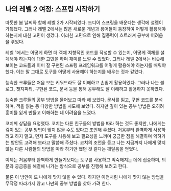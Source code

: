 ## 나의 레벨 2 여정: 스프링 시작하기
따듯한 봄 날씨와 함께 레벨 2가 시작되었다.
드디어 스프링을 배운다는 생각에 설렘이 가득했다.
그러나 레벨 2에서는 많은 새로운 개념과 용어들이 등장하여 어떻게 활용해야 하는지에 대한 고민이 생겼다.
이러한 고민으로 인해 집중력이 흐트러져 공부에 어려움을 겪었다.

레벨 1에서는 어떻게 하면 더 객체 지향적인 코드를 작성할 수 있는지,
어떻게 객체를 설계해야 하는지에 대한 고민을 하며 재미를 느낄 수 있었다.
그러나 레벨 2에서는 비슷해 보이는 코드들과 이미 잘 구현된 스프링 프레임워크를 어떻게 활용해야 하는지를 배워야 했다.
이는 말 그대로 도구를 어떻게 사용해야 하는지를 배우는 것과 같았다.

능숙한 크루들은 처음 보는 키워드라도 잘 이해하고 손쉽게 활용하였다.
그러나 나는 블로그, 챗지피티, 구현된 코드, 문서 등을 통해 공부해도 잘 이해하고 활용하지 못하였다.

능숙한 크루들의 공부 방법을 물어보고 따라 해 보았다.
문서를 읽고, 구현 코드를 분석하며, 책을 읽는 등 다양한 방법을 시도해 보았다.
하지만 깊이 있는 공부 방법은 오히려 흥미를 잃게 만들고 이해하는 데 어려움을 느꼈다.

코치께 상담을 요청했다.
코치는 다른 친구들의 방법을 따라 하는 것도 좋지만, 나에게는 깊이 있는 공부 방법이 맞지 않을 수도 있다고 조언해 주셨다.
처음부터 완벽하게 사용하려고 하지 말고,
먼저 도구를 사용해 보고 필요성을 느끼며 궁금한 점을 해결하며 익혀가는 방안도 고려해 보라고 말씀해 주셨다.
코치의 조언을 듣고 나는 지금까지 나에게 맞지 않는
다른 사람들의 방법을 따라 하기만 했던 것 같다는 깨달음을 얻었다.

이제는 처음부터 완벽하게 만들기보다는 도구를 사용하고 익숙해지는 데에 집중하며,
의문과 궁금증을 해결해 나가는 방식으로 공부를 진행해 보려고 한다.

물론 이 방안이 또 나에게 맞지 않을 수 있다.
하지만 이전처럼 나에게 맞지 않는 방법을 무작정 따라가지 않고 나만의 공부 방법을 찾아 가려 한다.
